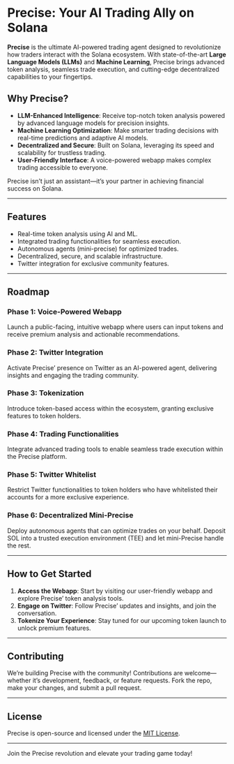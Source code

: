 # **Precise: Your AI Trading Ally on Solana**

**Precise** is the ultimate AI-powered trading agent designed to revolutionize how traders interact with the Solana ecosystem. With state-of-the-art **Large Language Models (LLMs)** and **Machine Learning**, Precise brings advanced token analysis, seamless trade execution, and cutting-edge decentralized capabilities to your fingertips.

## **Why Precise?**

- **LLM-Enhanced Intelligence**: Receive top-notch token analysis powered by advanced language models for precision insights.
- **Machine Learning Optimization**: Make smarter trading decisions with real-time predictions and adaptive AI models.
- **Decentralized and Secure**: Built on Solana, leveraging its speed and scalability for trustless trading.
- **User-Friendly Interface**: A voice-powered webapp makes complex trading accessible to everyone.

Precise isn’t just an assistant—it’s your partner in achieving financial success on Solana.

---

## **Features**

- Real-time token analysis using AI and ML.
- Integrated trading functionalities for seamless execution.
- Autonomous agents (mini-precise) for optimized trades.
- Decentralized, secure, and scalable infrastructure.
- Twitter integration for exclusive community features.

---

## **Roadmap**

### **Phase 1: Voice-Powered Webapp**
Launch a public-facing, intuitive webapp where users can input tokens and receive premium analysis and actionable recommendations.

### **Phase 2: Twitter Integration**
Activate Precise’ presence on Twitter as an AI-powered agent, delivering insights and engaging the trading community.

### **Phase 3: Tokenization**
Introduce token-based access within the ecosystem, granting exclusive features to token holders.

### **Phase 4: Trading Functionalities**
Integrate advanced trading tools to enable seamless trade execution within the Precise platform.

### **Phase 5: Twitter Whitelist**
Restrict Twitter functionalities to token holders who have whitelisted their accounts for a more exclusive experience.

### **Phase 6: Decentralized Mini-Precise**
Deploy autonomous agents that can optimize trades on your behalf. Deposit SOL into a trusted execution environment (TEE) and let mini-Precise handle the rest.

---

## **How to Get Started**

1. **Access the Webapp**: Start by visiting our user-friendly webapp and explore Precise’ token analysis tools.
2. **Engage on Twitter**: Follow Precise’ updates and insights, and join the conversation.
3. **Tokenize Your Experience**: Stay tuned for our upcoming token launch to unlock premium features.

---

## **Contributing**

We’re building Precise with the community! Contributions are welcome—whether it’s development, feedback, or feature requests. Fork the repo, make your changes, and submit a pull request.

---

## **License**

Precise is open-source and licensed under the [MIT License](LICENSE).

---

Join the Precise revolution and elevate your trading game today!
